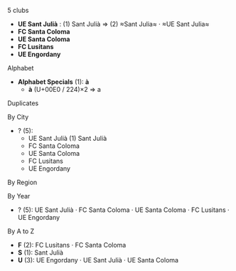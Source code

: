 5 clubs

- **UE Sant Julià** : (1) Sant Julià ⇒ (2) ≈Sant Julia≈ · ≈UE Sant Julia≈
- **FC Santa Coloma**
- **UE Santa Coloma**
- **FC Lusitans**
- **UE Engordany**




Alphabet

- **Alphabet Specials** (1):  **à** 
  - **à** (U+00E0 / 224)×2 ⇒ a




Duplicates





By City

- ? (5): 
  - UE Sant Julià  (1) Sant Julià
  - FC Santa Coloma 
  - UE Santa Coloma 
  - FC Lusitans 
  - UE Engordany 




By Region





By Year

- ? (5):   UE Sant Julià · FC Santa Coloma · UE Santa Coloma · FC Lusitans · UE Engordany






By A to Z

- **F** (2): FC Lusitans · FC Santa Coloma
- **S** (1): Sant Julià
- **U** (3): UE Engordany · UE Sant Julià · UE Santa Coloma




